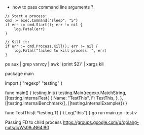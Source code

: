 
- how to pass command line arguments ?


```
// Start a process:
cmd := exec.Command("sleep", "5")
if err := cmd.Start(); err != nil {
    log.Fatal(err)
}

// Kill it:
if err := cmd.Process.Kill(); err != nil {
    log.Fatal("failed to kill process: ", err)
}
```

ps aux | grep varvoy | awk '{print $2}' | xargs kill



package main

import (
	"regexp"
	"testing"
)

func main() {
	testing.Init()
	testing.Main(regexp.MatchString, []testing.InternalTest{
		{
			Name: "TestThis",
			F:    TestThis,
		},
	}, []testing.InternalBenchmark{}, []testing.InternalExample{})
}

func TestThis(t *testing.T) {
	t.Log("this")
}
go run main.go -test.v


Passing FD to child process
https://groups.google.com/g/golang-nuts/c/Ws09uN64I80